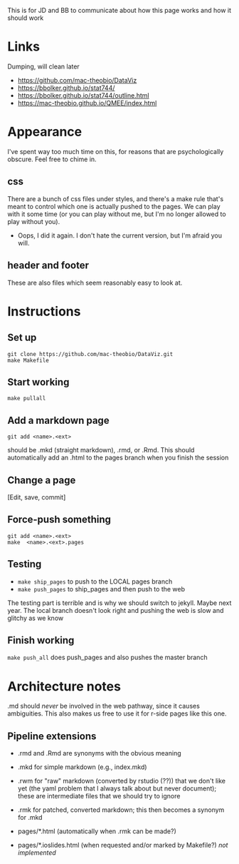 This is for JD and BB to communicate about how this page works and how it should work

# Links

Dumping, will clean later

* https://github.com/mac-theobio/DataViz
* https://bbolker.github.io/stat744/
* https://bbolker.github.io/stat744/outline.html
* https://mac-theobio.github.io/QMEE/index.html

# Appearance

I've spent way too much time on this, for reasons that are psychologically obscure. Feel free to chime in.

## css

There are a bunch of css files under styles, and there's a make rule that's meant to control which one is actually pushed to the pages. We can play with it some time (or you can play without me, but I'm no longer allowed to play without you).
* Oops, I did it again. I don't hate the current version, but I'm afraid you will.

## header and footer

These are also files which seem reasonably easy to look at. 

# Instructions

## Set up

```
git clone https://github.com/mac-theobio/DataViz.git
make Makefile
```

## Start working

```
make pullall
```

## Add a markdown page

```
git add <name>.<ext>
```

<ext> should be .mkd (straight markdown), .rmd, or .Rmd. This should automatically add an .html to the pages branch when you finish the session

## Change a page

[Edit, save, commit]

## Force-push something

```
git add <name>.<ext>
make  <name>.<ext>.pages
```

## Testing

* `make ship_pages` to push to the LOCAL pages branch
* `make push_pages` to ship_pages and then push to the web

The testing part is terrible and is why we should switch to jekyll. Maybe next year. The local branch doesn't look right and pushing the web is slow and glitchy as we know

## Finish working

`make push_all` does push_pages and also pushes the master branch

# Architecture notes

.md should _never_ be involved in the web pathway, since it causes ambiguities. This also makes us free to use it for r-side pages like this one.

## Pipeline extensions

* .rmd and .Rmd are synonyms with the obvious meaning
* .mkd for simple markdown (e.g., index.mkd)
* .rwm for "raw" markdown (converted by rstudio (??)) that we don't like yet (the yaml problem that I always talk about but never document); these are intermediate files that we should try to ignore
* .rmk for patched, converted markdown; this then becomes a synonym for .mkd

* pages/*.html (automatically when .rmk can be made?)
* pages/*.ioslides.html (when requested and/or marked by Makefile?) _not implemented_
